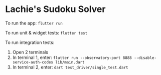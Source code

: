 # Lachie's Sudoku Solver

To run the app:
`flutter run`

To run unit & widget tests:
`flutter test`

To run integration tests:
 1. Open 2 terminals
 2. In terminal 1, enter: 
`flutter run --observatory-port 8888 --disable-service-auth-codes lib/main.dart`
 3. In terminal 2, enter: 
`dart test_driver/single_test.dart`
